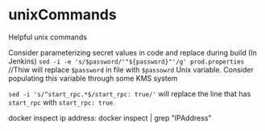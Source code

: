 # unixCommands
Helpful unix commands

Consider parameterizing secret values in code and replace during build (In Jenkins)
`sed -i -e 's/$password/'"${password}"'/g' prod.properties` //Thiw will replace `$password` in file with `$passowrd` Unix variable. Consider populating this variable through some KMS system

`sed -i 's/^start_rpc.*$/start_rpc: true/'` will replace the line that has `start_rpc` with `start_rpc: true` 

docker inspect ip address:
docker inspect <container id> | grep "IPAddress"
